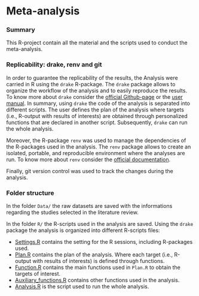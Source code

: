# Meta-analysis 


### Summary

This R-project contain all the material and the scripts used to conduct the meta-analysis.

### Replicability: drake, renv and git

In order to guarantee the replicability of the results, the Analysis were carried in R using the `drake` R-package. The `drake` package allows to organize the workflow of the analysis and to easily reproduce the results. To know more about `drake` consider the [official Github-page](https://github.com/ropensci/drake) or the [user manual](https://books.ropensci.org/drake/). In summary, using `drake` the code of the analysis is separated into different scripts. The user defines the plan of the analysis where targets (i.e., R-output with results of interests) are obtained through personalized functions that are declared in another script. Subsequently, `drake` can run the whole analysis.

Moreover, the R-package `renv` was used to manage the dependencies of the R-packages used in the analysis. The `renv` package allows to create an isolated, portable, and reproducible environment where the analyses are run. To know more about `renv` consider the [official documentation](https://rstudio.github.io/renv/articles/renv.html).

Finally, git version control was used to track the changes during the analysis.

### Folder structure

In the folder `Data/` the raw datasets are saved with the informations regarding the studies selected in the literature review.

In the folder `R/` the R-scripts used in the analysis are saved. Using the `drake` package the analysis is organized into different R-scripts files: 

- [Settings.R](R/Settings.R) contains the setting for the R sessions, including R-packages used. 
- [Plan.R](R/Plan.R) contains the plan of the analysis. Where each target (i.e., R-output with results of interests) is defined through functions.
- [Function.R](R/functions.R) contains the main functions used in `Plan.R` to obtain the targets of interest.
- [Auxiliary_functions.R](R/Auxiliary_functions.R) contains other functions used in the analysis.
- [Analysis.R](R/Analysis.R) is the script used to run the whole analysis.





